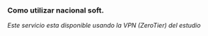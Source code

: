 ### Como utilizar nacional soft.

*Este servicio esta disponible usando la VPN (ZeroTier) del estudio*

